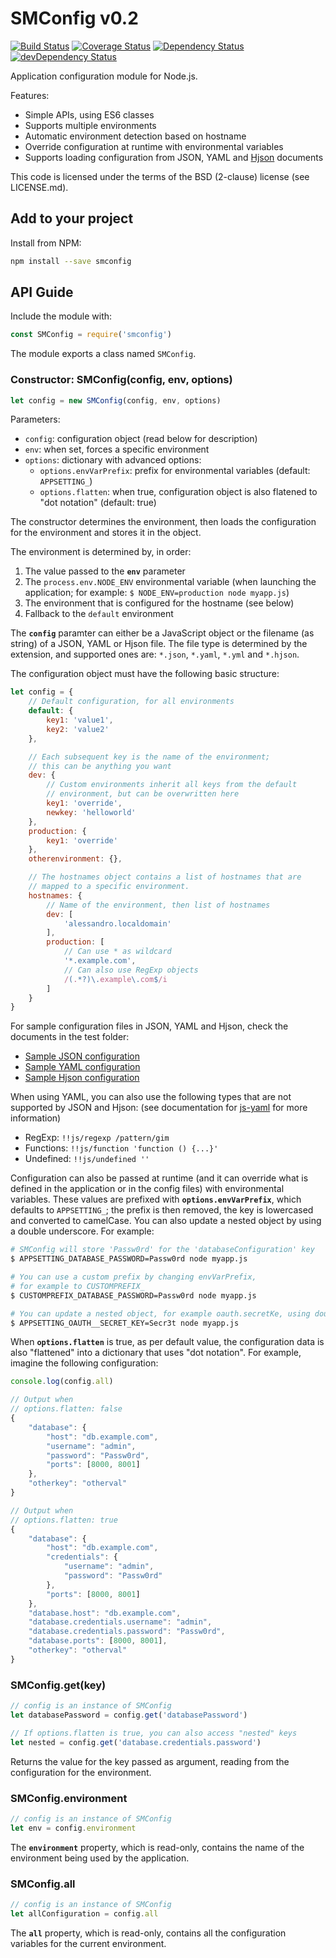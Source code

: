 # SMConfig v0.2

[![Build Status](https://travis-ci.org/EgoAleSum/SMConfig.svg?branch=master)](https://travis-ci.org/EgoAleSum/SMConfig)
[![Coverage Status](https://coveralls.io/repos/github/EgoAleSum/SMConfig/badge.svg?branch=master)](https://coveralls.io/github/EgoAleSum/SMConfig?branch=master)
[![Dependency Status](https://david-dm.org/EgoAleSum/SMConfig.svg?style=flat)](https://david-dm.org/EgoAleSum/SMConfig)
[![devDependency Status](https://david-dm.org/EgoAleSum/SMConfig/dev-status.svg?style=flat)](https://david-dm.org/EgoAleSum/SMConfig#info=devDependencies)

Application configuration module for Node.js.

Features:

- Simple APIs, using ES6 classes
- Supports multiple environments
- Automatic environment detection based on hostname
- Override configuration at runtime with environmental variables
- Supports loading configuration from JSON, YAML and [Hjson](http://hjson.org) documents

This code is licensed under the terms of the BSD (2-clause) license (see LICENSE.md).

## Add to your project

Install from NPM:

````sh
npm install --save smconfig
````

## API Guide

Include the module with:

````js
const SMConfig = require('smconfig')
````

The module exports a class named `SMConfig`.

### Constructor: SMConfig(config, env, options)

````js
let config = new SMConfig(config, env, options)
````

Parameters:
- `config`: configuration object (read below for description)
- `env`: when set, forces a specific environment
- `options`: dictionary with advanced options:
    - `options.envVarPrefix`: prefix for environmental variables (default: `APPSETTING_`)
    - `options.flatten`: when true, configuration object is also flatened to "dot notation" (default: true)

The constructor determines the environment, then loads the configuration for the environment and stores it in the object.

The environment is determined by, in order:

1. The value passed to the **`env`** parameter
2. The `process.env.NODE_ENV` environmental variable (when launching the application; for example: `$ NODE_ENV=production node myapp.js`)
3. The environment that is configured for the hostname (see below)
4. Fallback to the `default` environment

The **`config`** paramter can either be a JavaScript object or the filename (as string) of a JSON, YAML or Hjson file. The file type is determined by the extension, and supported ones are: `*.json`, `*.yaml`, `*.yml` and `*.hjson`.

The configuration object must have the following basic structure:

````js
let config = {
    // Default configuration, for all environments
    default: {
        key1: 'value1',
        key2: 'value2'
    },

    // Each subsequent key is the name of the environment;
    // this can be anything you want
    dev: {
        // Custom environments inherit all keys from the default
        // environment, but can be overwritten here
        key1: 'override',
        newkey: 'helloworld'
    },
    production: {
        key1: 'override'
    },
    otherenvironment: {},

    // The hostnames object contains a list of hostnames that are
    // mapped to a specific environment.
    hostnames: {
        // Name of the environment, then list of hostnames
        dev: [
            'alessandro.localdomain'
        ],
        production: [
            // Can use * as wildcard
            '*.example.com',
            // Can also use RegExp objects
            /(.*?)\.example\.com$/i
        ]
    }
}
````

For sample configuration files in JSON, YAML and Hjson, check the documents in the test folder:

- [Sample JSON configuration](test/resources/testconfig.json)
- [Sample YAML configuration](test/resources/testconfig.yaml)
- [Sample Hjson configuration](test/resources/testconfig.hjson)

When using YAML, you can also use the following types that are not supported by JSON and Hjson: (see documentation for [js-yaml](https://github.com/nodeca/js-yaml) for more information)

- RegExp: `!!js/regexp /pattern/gim`
- Functions: `!!js/function 'function () {...}'`
- Undefined: `!!js/undefined ''`

Configuration can also be passed at runtime (and it can override what is defined in the application or in the config files) with environmental variables. These values are prefixed with **`options.envVarPrefix`**, which defaults to `APPSETTING_`; the prefix is then removed, the key is lowercased and converted to camelCase. You can also update a nested object by using a double underscore. For example:

````sh
# SMConfig will store 'Passw0rd' for the 'databaseConfiguration' key
$ APPSETTING_DATABASE_PASSWORD=Passw0rd node myapp.js

# You can use a custom prefix by changing envVarPrefix,
# for example to CUSTOMPREFIX_
$ CUSTOMPREFIX_DATABASE_PASSWORD=Passw0rd node myapp.js

# You can update a nested object, for example oauth.secretKe, using double udnerscores
$ APPSETTING_OAUTH__SECRET_KEY=Secr3t node myapp.js
````

When **`options.flatten`** is true, as per default value, the configuration data is also "flattened" into a dictionary that uses "dot notation". For example, imagine the following configuration:

````js
console.log(config.all)

// Output when
// options.flatten: false
{
    "database": {
        "host": "db.example.com",
        "username": "admin",
        "password": "Passw0rd",
        "ports": [8000, 8001]
    },
    "otherkey": "otherval"
}

// Output when
// options.flatten: true
{
    "database": {
        "host": "db.example.com",
        "credentials": {
            "username": "admin",
            "password": "Passw0rd"
        },
        "ports": [8000, 8001]
    },
    "database.host": "db.example.com",
    "database.credentials.username": "admin",
    "database.credentials.password": "Passw0rd",
    "database.ports": [8000, 8001],
    "otherkey": "otherval"
}
````

### SMConfig.get(key)

````js
// config is an instance of SMConfig
let databasePassword = config.get('databasePassword')

// If options.flatten is true, you can also access "nested" keys
let nested = config.get('database.credentials.password')
````

Returns the value for the key passed as argument, reading from the configuration for the environment.

### SMConfig.environment

````js
// config is an instance of SMConfig
let env = config.environment
````

The **`environment`** property, which is read-only, contains the name of the environment being used by the application.

### SMConfig.all

````js
// config is an instance of SMConfig
let allConfiguration = config.all
````

The **`all`** property, which is read-only, contains all the configuration variables for the current environment.
